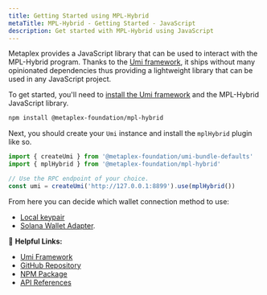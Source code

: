 ```yaml
---
title: Getting Started using MPL-Hybrid
metaTitle: MPL-Hybrid - Getting Started - JavaScript
description: Get started with MPL-Hybrid using JavaScript
---
```


Metaplex provides a JavaScript library that can be used to interact with the MPL-Hybrid program. Thanks to the [Umi framework](https://github.com/metaplex-foundation/mpl-hybrid), it ships without many opinionated dependencies thus providing a lightweight library that can be used in any JavaScript project.

To get started, you'll need to [install the Umi framework](https://github.com/metaplex-foundation/umi/blob/main/docs/installation.md) and the MPL-Hybrid JavaScript library.

```sh
npm install @metaplex-foundation/mpl-hybrid
```

Next, you should create your `Umi` instance and install the `mplHybrid` plugin like so.

```ts
import { createUmi } from '@metaplex-foundation/umi-bundle-defaults'
import { mplHybrid } from '@metaplex-foundation/mpl-hybrid'

// Use the RPC endpoint of your choice.
const umi = createUmi('http://127.0.0.1:8899').use(mplHybrid())
```

From here you can decide which wallet connection method to use:

- [Local keypair](/umi/connecting-to-umi#connecting-w-a-secret-key)
- [Solana Wallet Adapter](/umi/connecting-to-umi#connecting-w-wallet-adapter).

🔗 **Helpful Links:**

- [Umi Framework](https://github.com/metaplex-foundation/umi)
- [GitHub Repository](https://github.com/metaplex-foundation/mpl-hybrid)
- [NPM Package](https://www.npmjs.com/package/@metaplex-foundation/mpl-hybrid)
- [API References](https://mpl-hybrid.typedoc.metaplex.com/)

